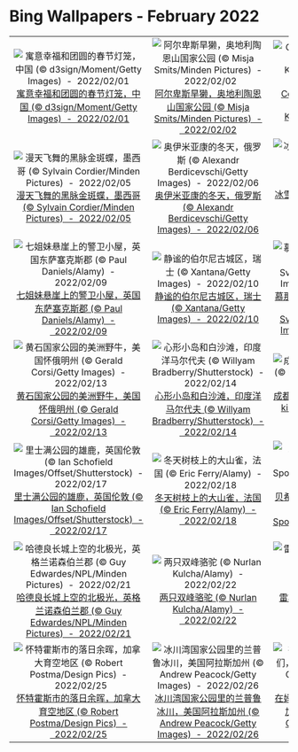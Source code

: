 # Bing Wallpapers - February 2022

| | | | |
|:-------------------------:|:-------------------------:|:-------------------------:|:-------------------------:|
| ![寓意幸福和团圆的春节灯笼，中国 (© d3sign/Moment/Getty Images)  -  2022/02/01](https://cn.bing.com/th?id=OHR.ChineseNewYear_ZH-CN5844255626_UHD.jpg&w=480)[寓意幸福和团圆的春节灯笼，中国 (© d3sign/Moment/Getty Images)  -  2022/02/01](https://cn.bing.com/th?id=OHR.ChineseNewYear_ZH-CN5844255626_UHD.jpg) | ![阿尔卑斯旱獭，奥地利陶恩山国家公园 (© Misja Smits/Minden Pictures)  -  2022/02/02](https://cn.bing.com/th?id=OHR.GHDMarmot_ZH-CN5983212280_UHD.jpg&w=480)[阿尔卑斯旱獭，奥地利陶恩山国家公园 (© Misja Smits/Minden Pictures)  -  2022/02/02](https://cn.bing.com/th?id=OHR.GHDMarmot_ZH-CN5983212280_UHD.jpg) | ![Corjuem堡垒，印度果阿邦 (© Ingvar Kuznetsov/Shutterstock)  -  2022/02/03](https://cn.bing.com/th?id=OHR.FortCorjuem_ZH-CN7295613217_UHD.jpg&w=480)[Corjuem堡垒，印度果阿邦 (© Ingvar Kuznetsov/Shutterstock)  -  2022/02/03](https://cn.bing.com/th?id=OHR.FortCorjuem_ZH-CN7295613217_UHD.jpg) | ![亚运村夜景，北京 (© ViewStock/Getty Images)  -  2022/02/04](https://cn.bing.com/th?id=OHR.WinterOlymics_ZH-CN7384614076_UHD.jpg&w=480)[亚运村夜景，北京 (© ViewStock/Getty Images)  -  2022/02/04](https://cn.bing.com/th?id=OHR.WinterOlymics_ZH-CN7384614076_UHD.jpg) |
| ![漫天飞舞的黑脉金斑蝶，墨西哥 (© Sylvain Cordier/Minden Pictures)  -  2022/02/05](https://cn.bing.com/th?id=OHR.MexicoMonarchs_ZH-CN7526758236_UHD.jpg&w=480)[漫天飞舞的黑脉金斑蝶，墨西哥 (© Sylvain Cordier/Minden Pictures)  -  2022/02/05](https://cn.bing.com/th?id=OHR.MexicoMonarchs_ZH-CN7526758236_UHD.jpg) | ![奥伊米亚康的冬天，俄罗斯 (© Alexandr Berdicevschi/Getty Images)  -  2022/02/06](https://cn.bing.com/th?id=OHR.Oymyakon_ZH-CN7758768574_UHD.jpg&w=480)[奥伊米亚康的冬天，俄罗斯 (© Alexandr Berdicevschi/Getty Images)  -  2022/02/06](https://cn.bing.com/th?id=OHR.Oymyakon_ZH-CN7758768574_UHD.jpg) | ![冰雪节上的冰雕艺术作品，加拿大渥太华 (© S. Garcia Cournoyer/Alamy)  -  2022/02/07](https://cn.bing.com/th?id=OHR.WinterludeIce_ZH-CN7868524911_UHD.jpg&w=480)[冰雪节上的冰雕艺术作品，加拿大渥太华 (© S. Garcia Cournoyer/Alamy)  -  2022/02/07](https://cn.bing.com/th?id=OHR.WinterludeIce_ZH-CN7868524911_UHD.jpg) | ![科西嘉岛上的Speloncato市，法国 (© Jon Ingall/Alamy)  -  2022/02/08](https://cn.bing.com/th?id=OHR.SpeloncatoSnow_ZH-CN8115437163_UHD.jpg&w=480)[科西嘉岛上的Speloncato市，法国 (© Jon Ingall/Alamy)  -  2022/02/08](https://cn.bing.com/th?id=OHR.SpeloncatoSnow_ZH-CN8115437163_UHD.jpg) |
| ![七姐妹悬崖上的警卫小屋，英国东萨塞克斯郡 (© Paul Daniels/Alamy)  -  2022/02/09](https://cn.bing.com/th?id=OHR.SevenSistersCliffs_ZH-CN5362127173_UHD.jpg&w=480)[七姐妹悬崖上的警卫小屋，英国东萨塞克斯郡 (© Paul Daniels/Alamy)  -  2022/02/09](https://cn.bing.com/th?id=OHR.SevenSistersCliffs_ZH-CN5362127173_UHD.jpg) | ![静谧的伯尔尼古城区，瑞士 (© Xantana/Getty Images)  -  2022/02/10](https://cn.bing.com/th?id=OHR.SnowyBern_ZH-CN5472524801_UHD.jpg&w=480)[静谧的伯尔尼古城区，瑞士 (© Xantana/Getty Images)  -  2022/02/10](https://cn.bing.com/th?id=OHR.SnowyBern_ZH-CN5472524801_UHD.jpg) | ![慕那尔山区的茶园，印度喀拉拉邦 (© SvitlanaBelinska/iStock/Getty Images Plus)  -  2022/02/11](https://cn.bing.com/th?id=OHR.TeaGardensMunnar_ZH-CN9587720369_UHD.jpg&w=480)[慕那尔山区的茶园，印度喀拉拉邦 (© SvitlanaBelinska/iStock/Getty Images Plus)  -  2022/02/11](https://cn.bing.com/th?id=OHR.TeaGardensMunnar_ZH-CN9587720369_UHD.jpg) | ![达尔文岛的达尔文拱门，厄瓜多尔加拉帕戈斯 (© miralex/Getty Images)  -  2022/02/12](https://cn.bing.com/th?id=OHR.DarwinsArch_ZH-CN9740478501_UHD.jpg&w=480)[达尔文岛的达尔文拱门，厄瓜多尔加拉帕戈斯 (© miralex/Getty Images)  -  2022/02/12](https://cn.bing.com/th?id=OHR.DarwinsArch_ZH-CN9740478501_UHD.jpg) |
| ![黄石国家公园的美洲野牛，美国怀俄明州 (© Gerald Corsi/Getty Images)  -  2022/02/13](https://cn.bing.com/th?id=OHR.FaceOff_ZH-CN9969100257_UHD.jpg&w=480)[黄石国家公园的美洲野牛，美国怀俄明州 (© Gerald Corsi/Getty Images)  -  2022/02/13](https://cn.bing.com/th?id=OHR.FaceOff_ZH-CN9969100257_UHD.jpg) | ![心形小岛和白沙滩，印度洋马尔代夫 (© Willyam Bradberry/Shutterstock)  -  2022/02/14](https://cn.bing.com/th?id=OHR.MaldivesHeart_ZH-CN0032539727_UHD.jpg&w=480)[心形小岛和白沙滩，印度洋马尔代夫 (© Willyam Bradberry/Shutterstock)  -  2022/02/14](https://cn.bing.com/th?id=OHR.MaldivesHeart_ZH-CN0032539727_UHD.jpg) | ![成都街头的红灯笼，中国四川省(© kiszon pascal/Moment/Getty Images)  -  2022/02/15](https://cn.bing.com/th?id=OHR.Latern2022_ZH-CN0112710917_UHD.jpg&w=480)[成都街头的红灯笼，中国四川省(© kiszon pascal/Moment/Getty Images)  -  2022/02/15](https://cn.bing.com/th?id=OHR.Latern2022_ZH-CN0112710917_UHD.jpg) | ![白霜覆盖下的山毛榉林，英格兰多塞特郡 (© Guy Edwardes/Minden Pictures)  -  2022/02/16](https://cn.bing.com/th?id=OHR.CranborneChase_ZH-CN0337426199_UHD.jpg&w=480)[白霜覆盖下的山毛榉林，英格兰多塞特郡 (© Guy Edwardes/Minden Pictures)  -  2022/02/16](https://cn.bing.com/th?id=OHR.CranborneChase_ZH-CN0337426199_UHD.jpg) |
| ![里士满公园的雄鹿，英国伦敦 (© Ian Schofield Images/Offset/Shutterstock)  -  2022/02/17](https://cn.bing.com/th?id=OHR.RichmondDeer_ZH-CN0408206629_UHD.jpg&w=480)[里士满公园的雄鹿，英国伦敦 (© Ian Schofield Images/Offset/Shutterstock)  -  2022/02/17](https://cn.bing.com/th?id=OHR.RichmondDeer_ZH-CN0408206629_UHD.jpg) | ![冬天树枝上的大山雀，法国 (© Eric Ferry/Alamy)  -  2022/02/18](https://cn.bing.com/th?id=OHR.GreatTits_ZH-CN0546267922_UHD.jpg&w=480)[冬天树枝上的大山雀，法国 (© Eric Ferry/Alamy)  -  2022/02/18](https://cn.bing.com/th?id=OHR.GreatTits_ZH-CN0546267922_UHD.jpg) | ![贝希特斯加登阿尔卑斯山脉全景，德国巴伐利亚州 (© Spotcatch/Westend61/Offset)  -  2022/02/19](https://cn.bing.com/th?id=OHR.BerchtesgadenerAlpen_ZH-CN0740088231_UHD.jpg&w=480)[贝希特斯加登阿尔卑斯山脉全景，德国巴伐利亚州 (© Spotcatch/Westend61/Offset)  -  2022/02/19](https://cn.bing.com/th?id=OHR.BerchtesgadenerAlpen_ZH-CN0740088231_UHD.jpg) | ![在海洋里畅游的座头鲸和海豚，美国夏威夷州 (© drewsulockcreations/Getty Images)  -  2022/02/20](https://cn.bing.com/th?id=OHR.WhalesDolphins_ZH-CN0636695997_UHD.jpg&w=480)[在海洋里畅游的座头鲸和海豚，美国夏威夷州 (© drewsulockcreations/Getty Images)  -  2022/02/20](https://cn.bing.com/th?id=OHR.WhalesDolphins_ZH-CN0636695997_UHD.jpg) |
| ![哈德良长城上空的北极光，英格兰诺森伯兰郡 (© Guy Edwardes/NPL/Minden Pictures)  -  2022/02/21](https://cn.bing.com/th?id=OHR.SycamoreStars_ZH-CN0996978485_UHD.jpg&w=480)[哈德良长城上空的北极光，英格兰诺森伯兰郡 (© Guy Edwardes/NPL/Minden Pictures)  -  2022/02/21](https://cn.bing.com/th?id=OHR.SycamoreStars_ZH-CN0996978485_UHD.jpg) | ![两只双峰骆驼 (© Nurlan Kulcha/Alamy)  -  2022/02/22](https://cn.bing.com/th?id=OHR.BactrianCamels_ZH-CN1072425996_UHD.jpg&w=480)[两只双峰骆驼 (© Nurlan Kulcha/Alamy)  -  2022/02/22](https://cn.bing.com/th?id=OHR.BactrianCamels_ZH-CN1072425996_UHD.jpg) | ![雷斯岬国家海岸公园里的柏树隧道，美国加利福尼亚州 (© Spondylolithesis/Getty Images)  -  2022/02/23](https://cn.bing.com/th?id=OHR.CypressTunnel_ZH-CN1174542149_UHD.jpg&w=480)[雷斯岬国家海岸公园里的柏树隧道，美国加利福尼亚州 (© Spondylolithesis/Getty Images)  -  2022/02/23](https://cn.bing.com/th?id=OHR.CypressTunnel_ZH-CN1174542149_UHD.jpg) | ![冰川洞穴里流动的河流，冰岛瓦特纳冰原 (© Marco Bottigelli/Getty Images)  -  2022/02/24](https://cn.bing.com/th?id=OHR.CrystalCave_ZH-CN1284839856_UHD.jpg&w=480)[冰川洞穴里流动的河流，冰岛瓦特纳冰原 (© Marco Bottigelli/Getty Images)  -  2022/02/24](https://cn.bing.com/th?id=OHR.CrystalCave_ZH-CN1284839856_UHD.jpg) |
| ![怀特霍斯市的落日余晖，加拿大育空地区 (© Robert Postma/Design Pics)  -  2022/02/25](https://cn.bing.com/th?id=OHR.WheatonYukon_ZH-CN5573629391_UHD.jpg&w=480)[怀特霍斯市的落日余晖，加拿大育空地区 (© Robert Postma/Design Pics)  -  2022/02/25](https://cn.bing.com/th?id=OHR.WheatonYukon_ZH-CN5573629391_UHD.jpg) | ![冰川湾国家公园里的兰普鲁冰川，美国阿拉斯加州 (© Andrew Peacock/Getty Images)  -  2022/02/26](https://cn.bing.com/th?id=OHR.LamplughGlacier_ZH-CN5709513673_UHD.jpg&w=480)[冰川湾国家公园里的兰普鲁冰川，美国阿拉斯加州 (© Andrew Peacock/Getty Images)  -  2022/02/26](https://cn.bing.com/th?id=OHR.LamplughGlacier_ZH-CN5709513673_UHD.jpg) | ![在妈妈身旁玩耍的北极熊宝宝们，加拿大曼尼托巴省 (© Andre Gilden/Minden Pictures)  -  2022/02/27](https://cn.bing.com/th?id=OHR.IPBDMom_ZH-CN5918907676_UHD.jpg&w=480)[在妈妈身旁玩耍的北极熊宝宝们，加拿大曼尼托巴省 (© Andre Gilden/Minden Pictures)  -  2022/02/27](https://cn.bing.com/th?id=OHR.IPBDMom_ZH-CN5918907676_UHD.jpg) | ![霜雪覆盖下的科茨沃尔德，英格兰 (© Peter Adams/Getty Images)  -  2022/02/28](https://cn.bing.com/th?id=OHR.WinterCotswolds_ZH-CN6017348883_UHD.jpg&w=480)[霜雪覆盖下的科茨沃尔德，英格兰 (© Peter Adams/Getty Images)  -  2022/02/28](https://cn.bing.com/th?id=OHR.WinterCotswolds_ZH-CN6017348883_UHD.jpg) |
